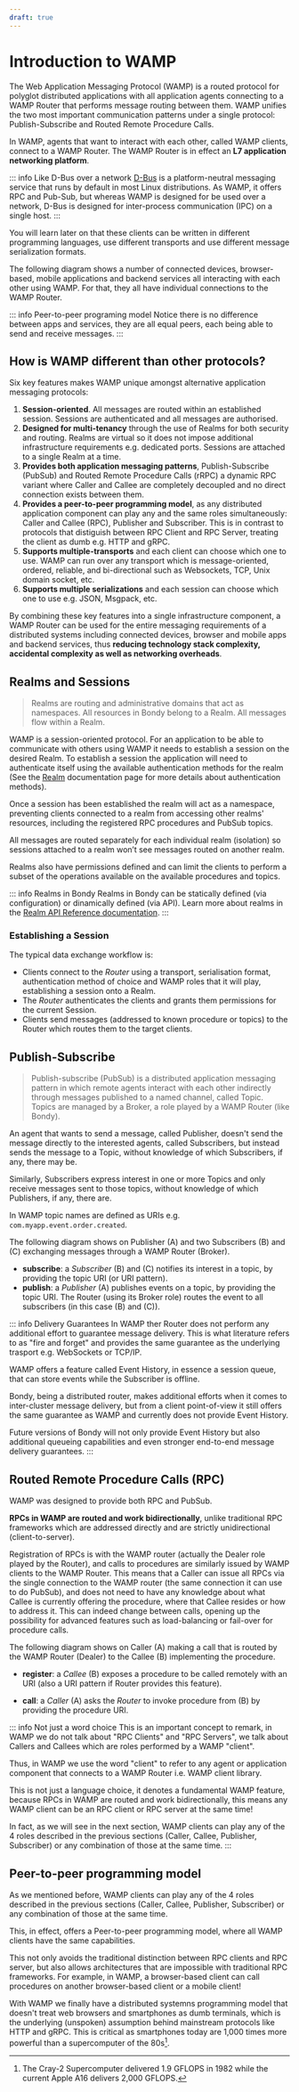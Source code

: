 ```yaml
---
draft: true
---
```

# Introduction to WAMP

The Web Application Messaging Protocol (WAMP) is a routed protocol for polyglot distributed applications with all application agents connecting to a WAMP Router that performs message routing between them. WAMP unifies the two most important communication patterns under a single protocol: Publish-Subscribe and Routed Remote Procedure Calls.

In WAMP, agents that want to interact with each other, called WAMP clients, connect to a WAMP Router. The WAMP Router is in effect an **L7 application networking platform**.

::: info Like D-Bus over a network
[D-Bus](https://en.wikipedia.org/wiki/D-Bus) is a platform-neutral messaging service that runs by default in most Linux distributions. As WAMP, it offers RPC and Pub-Sub, but whereas WAMP is designed for be used over a network, D-Bus is designed for inter-process communication (IPC) on a single host.
:::

You will learn later on that these clients can be written in different programming languages, use different transports and use different message serialization formats.

The following diagram shows a number of connected devices, browser-based, mobile applications and backend services all interacting with each other using WAMP. For that, they all have individual connections to the WAMP Router.


<ZoomImg src="/assets/wamp_routing.png"/>

::: info Peer-to-peer programing model
Notice there is no difference between apps and services, they are all equal peers, each being able to send and receive messages.
:::


## How is WAMP different than other protocols?

Six key features makes WAMP unique amongst alternative application messaging protocols:

1. **Session-oriented**. All messages are routed within an established session. Sessions are authenticated and all messages are authorised.
2. **Designed for multi-tenancy** through the use of Realms for both security and routing. Realms are virtual so it does not impose additional infrastructure requirements e.g. dedicated ports. Sessions are attached to a single Realm at a time.
3. **Provides both application messaging patterns**, Publish-Subscribe (PubSub) and Routed Remote Procedure Calls (rRPC) a dynamic RPC variant where Caller and Callee are completely decoupled and no direct connection exists between them.
4. **Provides a peer-to-peer programming model**, as any distributed application component can play any and the same roles simultaneously: Caller and Callee (RPC), Publisher and Subscriber. This is in contrast to protocols that distiguish between RPC Client and RPC Server, treating the client as dumb e.g. HTTP and gRPC.
5. **Supports multiple-transports** and each client can choose which one to use. WAMP can run over any transport which is message-oriented, ordered, reliable, and bi-directional such as Websockets, TCP, Unix domain socket, etc.
6. **Supports multiple serializations** and each session can choose which one to use e.g. JSON, Msgpack, etc.

By combining these key features into a single infrastructure component, a WAMP Router can be used for the entire messaging requirements of a distributed systems including connected devices, browser and mobile apps and backend services, thus **reducing technology stack complexity, accidental complexity as well as networking overheads**.

## Realms and Sessions

> Realms are routing and administrative domains that act as namespaces. All resources in Bondy belong to a Realm. All messages flow within a Realm.

WAMP is a session-oriented protocol. For an application to be able to communicate with others using WAMP it needs to establish a session on the desired Realm. To establish a session the application will need to authenticate itself using the available authentication methods for the realm (See the [Realm](/reference/wamp_api/realm) documentation page for more details about authentication methods).

Once a session has been established the realm will act as a namespace, preventing clients connected to a realm from accessing other realms' resources, including the registered RPC procedures and PubSub topics.

<ZoomImg src="/assets/wamp_roles.png"/>

All messages are routed separately for each individual realm (isolation) so sessions attached to a realm won’t see messages routed on another realm.

Realms also have permissions defined and can limit the clients to perform a subset of the operations available on the available procedures and topics.

::: info Realms in Bondy
Realms in Bondy can be statically defined (via configuration) or dinamically defined (via API). Learn more about realms in the [Realm API Reference documentation](/reference/wamp_api/realm).
:::

### Establishing a Session

The typical data exchange workflow is:

- Clients connect to the *Router* using a transport, serialisation format, authentication method of choice and WAMP roles that it will play, establishing a session onto a Realm.
- The *Router* authenticates the clients and grants them permissions for the current Session.
- Clients send messages (addressed to known procedure or topics) to the Router which routes them to the target clients.


## Publish-Subscribe
> Publish-subscribe (PubSub) is a distributed application messaging pattern in which remote agents interact with each other indirectly through messages published to a named channel, called Topic. Topics are managed by a Broker, a role played by a WAMP Router (like Bondy).

An agent that wants to send a message, called Publisher, doesn't send the message directly to the interested agents, called Subscribers, but instead sends the message to a Topic, without knowledge of which Subscribers, if any, there may be.

Similarly, Subscribers express interest in one or more Topics and only receive messages sent to those topics, without knowledge of which Publishers, if any, there are.

In WAMP topic names are defined as URIs e.g. `com.myapp.event.order.created`.

The following diagram shows on Publisher (A) and two Subscribers (B) and (C) exchanging messages through a WAMP Router (Broker).

<ZoomImg src="/assets/pubsub.png"/>

- **subscribe**: a *Subscriber* (B) and (C) notifies its interest in a topic, by providing the topic URI (or URI pattern).
- **publish**: a *Publisher* (A) publishes events on a topic, by providing the topic URI. The Router (using its Broker role) routes the event to all subscribers (in this case (B) and (C)).

::: info Delivery Guarantees
In WAMP ther Router does not perform any additional effort to guarantee message delivery. This is what literature refers to as "fire and forget" and provides the same guarantee as the underlying trasport e.g. WebSockets or TCP/IP.

WAMP offers a feature called Event History, in essence a session queue, that can store events while the Subscriber is offline.

Bondy, being a distributed router, makes additional efforts when it comes to inter-cluster message delivery, but from a client point-of-view it still offers the same guarantee as WAMP and currently does not provide Event History.

Future versions of Bondy will not only provide Event History but also additional queueing capabilities and even stronger end-to-end message delivery guarantees.
:::

## Routed Remote Procedure Calls (RPC)
WAMP was designed to provide both RPC and PubSub.

**RPCs in WAMP are routed and work bidirectionally**, unlike traditional RPC frameworks which are addressed directly and are strictly unidirectional (client-to-server).

Registration of RPCs is with the WAMP router (actually the Dealer role played by the Router), and calls to procedures are similarly issued by WAMP clients to the WAMP Router. This means that a Caller can issue all RPCs via the single connection to the WAMP router (the same connection it can use to do PubSub), and does not need to have any knowledge about what Callee is currently offering the procedure, where that Callee resides or how to address it. This can indeed change between calls, opening up the possibility for advanced features such as load-balancing or fail-over for procedure calls.

The following diagram shows on Caller (A) making a call that is routed by the WAMP Router (Dealer) to the Callee (B) implementing the procedure.

<ZoomImg src="/assets/rpc.png"/>

- **register**: a *Callee* (B) exposes a procedure to be called remotely with an URI (also a URI pattern if Router provides this feature).

- **call**: a *Caller* (A) asks the *Router* to invoke procedure from (B) by providing the procedure URI.


::: info Not just a word choice
This is an important concept to remark, in WAMP we do not talk about "RPC Clients" and "RPC Servers", we talk about Callers and Callees which are roles performed by a WAMP "client".

Thus, in WAMP we use the word "client" to refer to any agent or application component that connects to a WAMP Router i.e. WAMP client library.

This is not just a language choice, it denotes a fundamental WAMP feature, because RPCs in WAMP are routed and work bidirectionally, this means any WAMP client can be an RPC client or RPC server at the same time!

In fact, as we will see in the next section, WAMP clients can play any of the 4 roles described in the previous sections (Caller, Callee, Publisher, Subscriber) or any combination of those at the same time.
:::

## Peer-to-peer programming model

As we mentioned before, WAMP clients can play any of the 4 roles described in the previous sections (Caller, Callee, Publisher, Subscriber) or any combination of those at the same time.

This, in effect, offers a Peer-to-peer programming model, where all WAMP clients have the same capabilities.

This not only avoids the traditional distinction between RPC clients and RPC server, but also allows architectures that are impossible with traditional RPC frameworks. For example, in WAMP, a browser-based client can call procedures on another browser-based client or a mobile client!

With WAMP we finally have a distributed systemns programming model that doesn't treat web browsers and smartphones as dumb terminals, which is the underlying (unspoken) assumption behind mainstream protocols like HTTP and gRPC. This is critical as smartphones today are 1,000 times more powerful than a supercomputer of the 80s[^1].


[^1]: The Cray-2 Supercomputer delivered 1.9 GFLOPS in 1982 while the current  Apple A16 delivers 2,000 GFLOPS.






